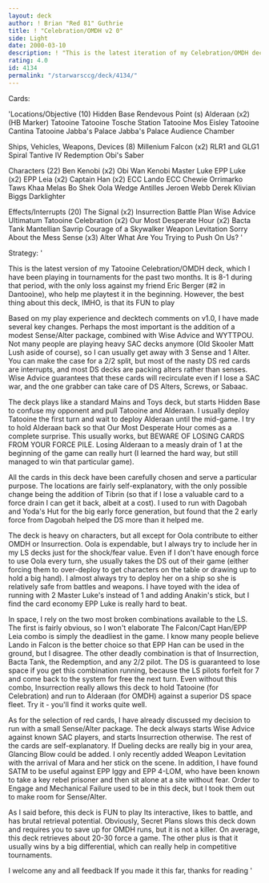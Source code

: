 ```yaml
---
layout: deck
author: ! Brian "Red 81" Guthrie
title: ! "Celebration/OMDH v2 0"
side: Light
date: 2000-03-10
description: ! "This is the latest iteration of my Celebration/OMDH deck.  8-1 in Central Texas tournaments and fun to play"
rating: 4.0
id: 4134
permalink: "/starwarsccg/deck/4134/"
---
```

Cards: 

'Locations/Objective (10)
Hidden Base
Rendevous Point (s)
Alderaan (x2) (HB Marker)
Tatooine
Tatooine Tosche Station
Tatooine Mos Eisley
Tatooine Cantina
Tatooine Jabba's Palace
Jabba's Palace Audience Chamber

Ships, Vehicles, Weapons, Devices (8)
Millenium Falcon (x2)
RLR1 and GLG1
Spiral
Tantive IV
Redemption
Obi's Saber

Characters (22)
Ben Kenobi (x2)
Obi Wan Kenobi
Master Luke
EPP Luke (x2)
EPP Leia (x2)
Captain Han (x2)
ECC Lando
ECC Chewie
Orrimarko
Taws Khaa
Melas
Bo Shek
Oola
Wedge Antilles
Jeroen Webb
Derek Klivian
Biggs Darklighter

Effects/Interrupts (20)
The Signal (x2)
Insurrection
Battle Plan
Wise Advice
Ultimatum
Tatooine Celebration (x2)
Our Most Desperate Hour (x2)
Bacta Tank
Mantellian Savrip
Courage of a Skywalker
Weapon Levitation
Sorry About the Mess
Sense (x3)
Alter
What Are You Trying to Push On Us? '

Strategy: '

This is the latest version of my Tatooine Celebration/OMDH deck, which I have been playing in tournaments for the past two months.  It is 8-1 during that period, with the only loss against my friend Eric Berger (#2 in Dantooine), who help me playtest it in the beginning.	However, the best thing about this deck, IMHO, is that its FUN to play

Based on my play experience and decktech comments on v1.0, I have made several key changes.  Perhaps the most important is the addition of a modest Sense/Alter package, combined with Wise Advice and WYTTPOU.  Not many people are playing heavy SAC decks anymore (Old Skooler Matt Lush aside of course), so I can usually get away with 3 Sense and 1 Alter.  You can make the case for a 2/2 split, but most of the nasty DS red cards are interrupts, and most DS decks are packing alters rather than senses.  Wise Advice guarantees that these cards will recirculate even if I lose a SAC war, and the one grabber can take care of DS Alters, Screws, or Sabaac.

The deck plays like a standard Mains and Toys deck, but starts Hidden Base to confuse my opponent and pull Tatooine and Alderaan.  I usually deploy Tatooine the first turn and wait to deploy Alderaan until the mid-game.  I try to hold Alderaan back so that Our Most Desperate Hour comes as a complete surprise.	This usually works, but BEWARE OF LOSING CARDS FROM YOUR FORCE PILE.  Losing Alderaan to a measly drain of 1 at the beginning of the game can really hurt (I learned the hard way, but still managed to win that particular game).

All the cards in this deck have been carefully chosen and serve a particular purpose.  The locations are fairly self-explanatory, with the only possible change being the addition of Tibrin (so that if I lose a valuable card to a force drain I can get it back, albeit at a cost).	I used to run with Dagobah and Yoda's Hut for the big early force generation, but found that the 2 early force from Dagobah helped the DS more than it helped me.

The deck is heavy on characters, but all except for Oola contribute to either OMDH or Insurrection.  Oola is expendable, but I always try to include her in my LS decks just for the shock/fear value.	Even if I don't have enough force to use Oola every turn, she usually takes the DS out of their game (either forcing them to over-deploy to get characters on the table or drawing up to hold a big hand).  I almost always try to deploy her on a ship so she is relatively safe from battles and weapons.  I have toyed with the idea of running with 2 Master Luke's instead of 1 and adding Anakin's stick, but I find the card economy EPP Luke is really hard to beat.

In space, I rely on the two most broken combinations available to the LS.  The first is fairly obvious, so I won't elaborate The Falcon/Capt Han/EPP Leia combo is simply the deadliest in the game.	I know many people believe Lando in Falcon is the better choice so that EPP Han can be used in the ground, but I disagree.  The other deadly combination is that of Insurrection, Bacta Tank, the Redemption, and any 2/2 pilot.  The DS is guaranteed to lose space if you get this combination running, because the LS pilots forfeit for 7 and come back to the system for free the next turn.  Even without this combo, Insurrection really allows this deck to hold Tatooine (for Celebration) and run to Alderaan (for OMDH) against a superior DS space fleet.  Try it - you'll find it works quite well.

As for the selection of red cards, I have already discussed my decision to run with a small Sense/Alter package.  The deck always starts Wise Advice against known SAC players, and starts Insurrection otherwise.  The rest of the cards are self-explanatory.  If Dueling decks are really big in your area, Glancing Blow could be added.  I only recently added Weapon Levitation with the arrival of Mara and her stick on the scene.  In addition, I have found SATM to be useful against EPP Iggy and EPP 4-LOM, who have been known to take a key rebel prisoner and then sit alone at a site without fear.  Order to Engage and Mechanical Failure used to be in this deck, but I took them out to make room for Sense/Alter.

As I said before, this deck is FUN to play  Its interactive, likes to battle, and has brutal retrieval potential.  Obviously, Secret Plans slows this deck down and requires you to save up for OMDH runs, but it is not a killer.  On average, this deck retrieves about 20-30 force a game.	The other plus is that it usually wins by a big differential, which can really help in competitive tournaments.

I welcome any and all feedback  If you made it this far, thanks for reading
'
